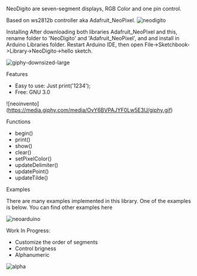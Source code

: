 NeoDigito are seven-segment displays, RGB Color and one pin control. 



Based on ws2812b controller aka Adafruit_NeoPixel.
![neodigito](https://user-images.githubusercontent.com/44323612/145859616-98edf0aa-3a90-4023-9382-8e4e9e858b3e.jpeg)

Installing
After downloading both libraries Adafruit_NeoPixel and this, rename folder to 'NeoDigito' and 'Adafruit_NeoPixel', and  and install in Arduino Libraries folder. Restart Arduino IDE, then open File->Sketchbook->Library->NeoDigito->hello sketch.

![giphy-downsized-large](https://user-images.githubusercontent.com/44323612/145860314-622879d7-d031-40ad-876e-b6196665457d.gif)

Features
- Easy to use: Just print('1234');
- Free: GNU 3.0

![neoinvento] (https://media.giphy.com/media/OvY6BVPAJYF0Lw5E3U/giphy.gif)

Functions
- begin()
- print()
- show()
- clear()
- setPixelColor()
- updateDelimiter()
- updatePoint()
- updateTilde()

Examples

There are many examples implemented in this library. One of the examples is below. You can find other examples here

![neoarduino](https://user-images.githubusercontent.com/44323612/145861976-3156a997-853f-4ab2-ad80-031e8bc15af8.gif)


Work In Progress:
- Customize the order of segments
- Control brigness
- Alphanumeric



![alpha](https://user-images.githubusercontent.com/44323612/145863119-c40b0c46-0237-4394-b09f-d7fb6e496b3d.png)
